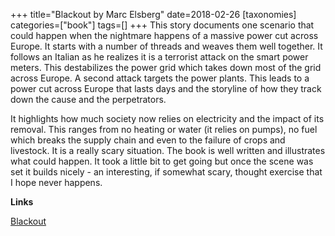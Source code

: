 +++
title="Blackout by Marc Elsberg"
date=2018-02-26
[taxonomies]
categories=["book"]
tags=[]
+++
This story documents one scenario that could happen when the nightmare happens of a massive power cut across Europe. It starts with a number of threads and weaves them well together. It follows an Italian as he realizes it is a terrorist attack on the smart power meters. This destabilizes the power grid which takes down most of the grid across Europe. A second attack targets the power plants. This leads to a power cut across Europe that lasts days and the storyline of how they track down the cause and the perpetrators. 
<!-- more -->

It highlights how much society now relies on electricity and the impact of its removal. This ranges from no heating or water (it relies on pumps), no fuel which breaks the supply chain and even to the failure of crops and livestock. It is a really scary situation. The book is well written and illustrates what could happen. It took a little bit to get going but once the scene was set it builds nicely - an interesting, if somewhat scary, thought exercise that I hope never happens.

__Links__

[Blackout](https://www.amazon.co.uk/dp/B01FCQLSPC)

